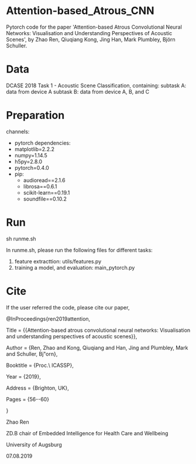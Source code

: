 # Attention-based_Atrous_CNN
Pytorch code for the paper 'Attention-based Atrous Convolutional Neural Networks: Visualisation and Understanding Perspectives of Acoustic Scenes', by Zhao Ren, Qiuqiang Kong, Jing Han, Mark Plumbley, Björn Schuller.

# Data
DCASE 2018 Task 1 - Acoustic Scene Classification, containing:
subtask A: data from device A
subtask B: data from device A, B, and C

# Preparation
channels:
  - pytorch
dependencies:
  - matplotlib=2.2.2
  - numpy=1.14.5
  - h5py=2.8.0
  - pytorch=0.4.0
  - pip:
    - audioread==2.1.6
    - librosa==0.6.1
    - scikit-learn==0.19.1
    - soundfile==0.10.2

# Run 
sh runme.sh

In runme.sh, please run the following files for different tasks:
1. feature extracttion: utils/features.py
2. training a model, and evaluation: main_pytorch.py

# Cite
If the user referred the code, please cite our paper,

@InProceedings{ren2019attention,

  Title                    = {{Attention-based atrous convolutional neural networks: Visualisation and understanding perspectives of acoustic scenes}},
  
  Author                   = {Ren, Zhao and Kong, Qiuqiang and Han, Jing and Plumbley, Mark and Schuller, Bj\"orn},
  
  Booktitle                = {Proc.\ ICASSP},
  
  Year                     = {2019},
  
  Address                  = {Brighton, UK},
  
  Pages                    = {56--60}
  
}



Zhao Ren

ZD.B chair of Embedded Intelligence for Health Care and Wellbeing

University of Augsburg

07.08.2019
